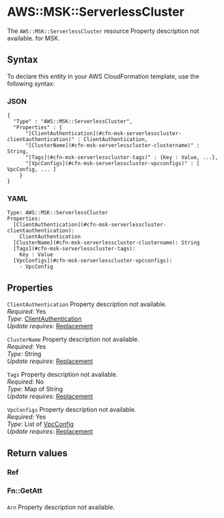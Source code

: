 # AWS::MSK::ServerlessCluster<a name="aws-resource-msk-serverlesscluster"></a>

<a name="aws-resource-msk-serverlesscluster-description"></a>The `AWS::MSK::ServerlessCluster` resource Property description not available\. for MSK\.

## Syntax<a name="aws-resource-msk-serverlesscluster-syntax"></a>

To declare this entity in your AWS CloudFormation template, use the following syntax:

### JSON<a name="aws-resource-msk-serverlesscluster-syntax.json"></a>

```
{
  "Type" : "AWS::MSK::ServerlessCluster",
  "Properties" : {
      "[ClientAuthentication](#cfn-msk-serverlesscluster-clientauthentication)" : ClientAuthentication,
      "[ClusterName](#cfn-msk-serverlesscluster-clustername)" : String,
      "[Tags](#cfn-msk-serverlesscluster-tags)" : {Key : Value, ...},
      "[VpcConfigs](#cfn-msk-serverlesscluster-vpcconfigs)" : [ VpcConfig, ... ]
    }
}
```

### YAML<a name="aws-resource-msk-serverlesscluster-syntax.yaml"></a>

```
Type: AWS::MSK::ServerlessCluster
Properties: 
  [ClientAuthentication](#cfn-msk-serverlesscluster-clientauthentication): 
    ClientAuthentication
  [ClusterName](#cfn-msk-serverlesscluster-clustername): String
  [Tags](#cfn-msk-serverlesscluster-tags): 
    Key : Value
  [VpcConfigs](#cfn-msk-serverlesscluster-vpcconfigs): 
    - VpcConfig
```

## Properties<a name="aws-resource-msk-serverlesscluster-properties"></a>

`ClientAuthentication`  <a name="cfn-msk-serverlesscluster-clientauthentication"></a>
Property description not available\.  
*Required*: Yes  
*Type*: [ClientAuthentication](aws-properties-msk-serverlesscluster-clientauthentication.md)  
*Update requires*: [Replacement](https://docs.aws.amazon.com/AWSCloudFormation/latest/UserGuide/using-cfn-updating-stacks-update-behaviors.html#update-replacement)

`ClusterName`  <a name="cfn-msk-serverlesscluster-clustername"></a>
Property description not available\.  
*Required*: Yes  
*Type*: String  
*Update requires*: [Replacement](https://docs.aws.amazon.com/AWSCloudFormation/latest/UserGuide/using-cfn-updating-stacks-update-behaviors.html#update-replacement)

`Tags`  <a name="cfn-msk-serverlesscluster-tags"></a>
Property description not available\.  
*Required*: No  
*Type*: Map of String  
*Update requires*: [Replacement](https://docs.aws.amazon.com/AWSCloudFormation/latest/UserGuide/using-cfn-updating-stacks-update-behaviors.html#update-replacement)

`VpcConfigs`  <a name="cfn-msk-serverlesscluster-vpcconfigs"></a>
Property description not available\.  
*Required*: Yes  
*Type*: List of [VpcConfig](aws-properties-msk-serverlesscluster-vpcconfig.md)  
*Update requires*: [Replacement](https://docs.aws.amazon.com/AWSCloudFormation/latest/UserGuide/using-cfn-updating-stacks-update-behaviors.html#update-replacement)

## Return values<a name="aws-resource-msk-serverlesscluster-return-values"></a>

### Ref<a name="aws-resource-msk-serverlesscluster-return-values-ref"></a>

### Fn::GetAtt<a name="aws-resource-msk-serverlesscluster-return-values-fn--getatt"></a>

#### <a name="aws-resource-msk-serverlesscluster-return-values-fn--getatt-fn--getatt"></a>

`Arn`  <a name="Arn-fn::getatt"></a>
Property description not available\.